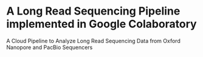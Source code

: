 # A Long Read Sequencing Pipeline implemented in Google Colaboratory 
A Cloud Pipeline to Analyze Long Read Sequencing Data from Oxford Nanopore and PacBio Sequencers
